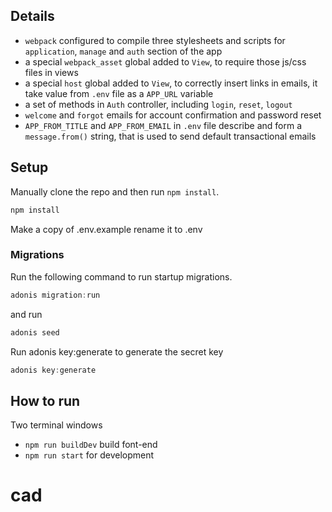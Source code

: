 
## Details
- `webpack` configured to compile three stylesheets and scripts for `application`, `manage` and `auth` section of the app
- a special `webpack_asset` global added to `View`, to require those js/css files in views
- a special `host` global added to `View`, to correctly insert links in emails, it take value from `.env` file as a `APP_URL` variable
- a set of methods in `Auth` controller, including `login`, `reset`, `logout`
- `welcome` and `forgot` emails for account confirmation and password reset
- `APP_FROM_TITLE` and `APP_FROM_EMAIL` in `.env` file describe and form a `message.from()` string, that is used to send default transactional emails

## Setup

Manually clone the repo and then run `npm install`.
```bash
npm install
```
Make a copy of .env.example rename it to .env

### Migrations

Run the following command to run startup migrations.

```js
adonis migration:run
```
and run
```js
adonis seed
```
Run adonis key:generate to generate the secret key
```js
adonis key:generate
```
## How to run
Two terminal windows
- `npm run buildDev` build font-end
-  `npm run start` for development

# cad
